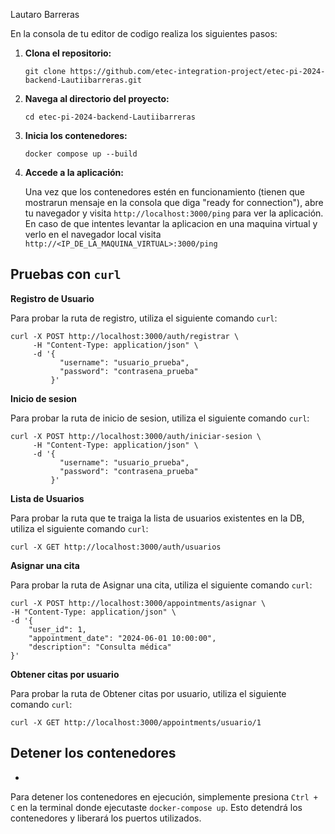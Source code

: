 Lautaro Barreras

En la consola de tu editor de codigo realiza los siguientes pasos:

1. **Clona el repositorio:**

    ```
    git clone https://github.com/etec-integration-project/etec-pi-2024-backend-Lautiibarreras.git
    ```
2. **Navega al directorio del proyecto:**

    ```
    cd etec-pi-2024-backend-Lautiibarreras
    ```
3. **Inicia los contenedores:**

    ```
    docker compose up --build
    ```
4. **Accede a la aplicación:**

    Una vez que los contenedores estén en funcionamiento (tienen que mostrarun mensaje en la consola que diga "ready for connection"), abre tu navegador y visita `http://localhost:3000/ping` para ver la aplicación. En caso de que intentes levantar la aplicacion en una maquina virtual y verlo en el navegador local visita `http://<IP_DE_LA_MAQUINA_VIRTUAL>:3000/ping`

##  **Pruebas con `curl`**

**Registro de Usuario**

Para probar la ruta de registro, utiliza el siguiente comando `curl`:

```
curl -X POST http://localhost:3000/auth/registrar \
     -H "Content-Type: application/json" \
     -d '{
           "username": "usuario_prueba",
           "password": "contrasena_prueba"
         }'
```

**Inicio de sesion**

Para probar la ruta de inicio de sesion, utiliza el siguiente comando `curl`:

```
curl -X POST http://localhost:3000/auth/iniciar-sesion \
     -H "Content-Type: application/json" \
     -d '{
           "username": "usuario_prueba",
           "password": "contrasena_prueba"
         }'
```
**Lista de Usuarios**

Para probar la ruta que te traiga la lista de usuarios existentes en la DB, utiliza el siguiente comando `curl`:

```
curl -X GET http://localhost:3000/auth/usuarios
```

**Asignar una cita**

Para probar la ruta de Asignar una cita, utiliza el siguiente comando `curl`:

```
curl -X POST http://localhost:3000/appointments/asignar \
-H "Content-Type: application/json" \
-d '{
    "user_id": 1,
    "appointment_date": "2024-06-01 10:00:00",
    "description": "Consulta médica"
}'
```

**Obtener citas por usuario**

Para probar la ruta de Obtener citas por usuario, utiliza el siguiente comando `curl`:

```
curl -X GET http://localhost:3000/appointments/usuario/1
```

## **Detener los contenedores**
-
Para detener los contenedores en ejecución, simplemente presiona `Ctrl + C` en la terminal donde ejecutaste `docker-compose up`. Esto detendrá los contenedores y liberará los puertos utilizados.
